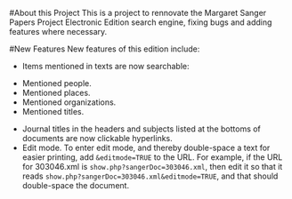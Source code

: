 #About this Project
This is a project to rennovate the Margaret Sanger Papers Project Electronic Edition search engine, fixing bugs and adding features where necessary. 

#New Features
New features of this edition include: 
 * Items mentioned in texts are now searchable: 
  - Mentioned people. 
  - Mentioned places. 
  - Mentioned organizations. 
  - Mentioned titles.
 * Journal titles in the headers and subjects listed at the bottoms of documents are now clickable hyperlinks. 
 * Edit mode. To enter edit mode, and thereby double-space a text for easier printing, add `&editmode=TRUE` to the URL. For example, if the URL for 303046.xml is `show.php?sangerDoc=303046.xml`, then edit it so that it reads `show.php?sangerDoc=303046.xml&editmode=TRUE`, and that should double-space the document. 
